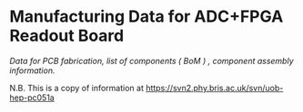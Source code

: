 Manufacturing Data for ADC+FPGA Readout Board
=============================================

_Data for PCB fabrication, list of components ( BoM ) , component assembly information._

N.B. This is a copy of information at https://svn2.phy.bris.ac.uk/svn/uob-hep-pc051a
